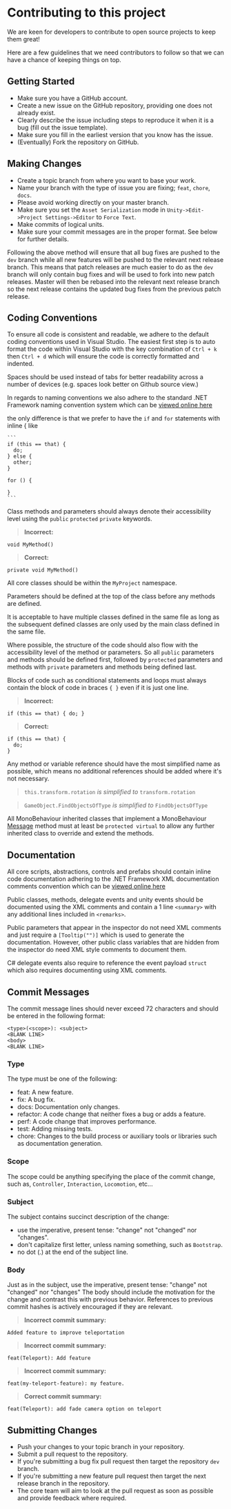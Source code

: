 # Contributing to this project

We are keen for developers to contribute to open source projects to
keep them great!

Here are a few guidelines that we need contributors to
follow so that we can have a chance of keeping things on top.

## Getting Started
* Make sure you have a GitHub account.
* Create a new issue on the GitHub repository, providing one does not already exist.
* Clearly describe the issue including steps to reproduce it when it is a bug (fill out the issue template).
* Make sure you fill in the earliest version that you know has the issue.
* (Eventually) Fork the repository on GitHub.

## Making Changes

* Create a topic branch from where you want to base your work.
* Name your branch with the type of issue you are fixing; `feat`, `chore`, `docs`.
* Please avoid working directly on your master branch.
* Make sure you set the `Asset Serialization` mode in `Unity->Edit->Project Settings->Editor` to `Force Text`.
* Make commits of logical units.
* Make sure your commit messages are in the proper format. See below for further details.

Following the above method will ensure that all bug fixes are pushed to the `dev` branch while all new features will be pushed to the relevant next release branch. This means that patch releases are much easier to do as the `dev` branch will only contain bug fixes and will be used to fork into new patch releases. Master will then be rebased into the relevant next release branch so the next release  contains the updated bug fixes from the previous patch release.

## Coding Conventions

To ensure all code is consistent and readable, we adhere to the default coding conventions used in Visual Studio. The easiest first step is to auto format the code within Visual Studio with the key combination of `Ctrl + k` then `Ctrl + d` which will ensure the code is correctly formatted and indented.

Spaces should be used instead of tabs for better readability across a number of devices (e.g. spaces look better on Github source view.)

In regards to naming conventions we also adhere to the standard .NET Framework naming convention system which can be [viewed online here](https://docs.microsoft.com/en-us/dotnet/standard/design-guidelines/general-naming-conventions)

the only difference is that we prefer to have the `if` and `for` statements with inline { like

    ```
    if (this == that) {
      do;
    } else {
      other;
    }

    for () {

    }
    ```

Class methods and parameters should always denote their accessibility
level using the `public` `protected` `private` keywords.

  > **Incorrect:**
  ```
  void MyMethod()
  ```

  > **Correct:**
  ```
  private void MyMethod()
  ```

All core classes should be within the `MyProject` namespace.

Parameters should be defined at the top of the class before any methods are defined.

It is acceptable to have multiple classes defined in the same file as long as the subsequent defined classes are only used by the main class defined in the same file.

Where possible, the structure of the code should also flow with the accessibility level of the method or parameters. So all `public` parameters and methods should be defined first, followed by `protected` parameters and methods with `private` parameters and methods being defined last.

Blocks of code such as conditional statements and loops must always contain the block of code in braces `{ }` even if it is just one line.

  > **Incorrect:**
  ```
  if (this == that) { do; }
  ```

  > **Correct:**
  ```
  if (this == that) {
    do;
  }
  ```

Any method or variable reference should have the most simplified name as possible, which means no additional references should be added where it's not necessary.

  > `this.transform.rotation` *is simplified to* `transform.rotation`

  > `GameObject.FindObjectsOfType` *is simplified to* `FindObjectsOfType`

All MonoBehaviour inherited classes that implement a MonoBehaviour [Message](https://docs.unity3d.com/ScriptReference/MonoBehaviour.html) method must at least be `protected virtual` to allow any further inherited class to override and extend the methods.

## Documentation

All core scripts, abstractions, controls and prefabs should contain inline code documentation adhering to the .NET Framework XML documentation comments convention which can be [viewed online here](https://msdn.microsoft.com/en-us/library/b2s063f7.aspx)

Public classes, methods, delegate events and unity events should be documented using the XML comments and contain a 1 line `<summary>` with any additional lines included in `<remarks>`.

Public parameters that appear in the inspector do not need XML comments and just require a `[Tooltip("")]` which is used to generate the documentation. However, other public class variables that are hidden from the inspector do need XML style comments to document them.

C# delegate events also require to reference the event payload `struct` which also requires documenting using XML comments.

## Commit Messages

The commit message lines should never exceed 72 characters and should be entered in the following format:

```
<type>(<scope>): <subject>
<BLANK LINE>
<body>
<BLANK LINE>
```

### Type

The type must be one of the following:

* feat: A new feature.
* fix: A bug fix.
* docs: Documentation only changes.
* refactor: A code change that neither fixes a bug or adds a feature.
* perf: A code change that improves performance.
* test: Adding missing tests.
* chore: Changes to the build process or auxiliary tools or libraries such as documentation generation.

### Scope

The scope could be anything specifying the place of the commit change, such as, `Controller`, `Interaction`, `Locomotion`, etc...

### Subject

The subject contains succinct description of the change:

* use the imperative, present tense: "change" not "changed" nor "changes".
* don't capitalize first letter, unless naming something, such as `Bootstrap`.
* no dot (.) at the end of the subject line.

### Body

Just as in the subject, use the imperative, present tense: "change" not "changed" nor "changes" The body should include the motivation for the change and contrast this with previous behavior. References to previous commit hashes is actively encouraged if they are relevant.

  > **Incorrect commit summary:**
  ```
  Added feature to improve teleportation
  ```
  > **Incorrect commit summary:**
  ```
  feat(Teleport): Add feature
  ```
  > **Incorrect commit summary:**
  ```
  feat(my-teleport-feature): my feature.
  ```

  > **Correct commit summary:**
  ```
  feat(Teleport): add fade camera option on teleport
  ```

## Submitting Changes
* Push your changes to your topic branch in your repository.
* Submit a pull request to the repository.
* If you're submitting a bug fix pull request then target the repository `dev` branch.
* If you're submitting a new feature pull request then target the next release branch in the repository.
* The core team will aim to look at the pull request as soon as possible and provide feedback where required.
